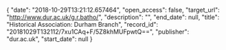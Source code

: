 {
  "date": "2018-10-29T13:21:12.657464", 
  "open_access": false, 
  "target_url": "http://www.dur.ac.uk/g.r.batho/", 
  "description": "", 
  "end_date": null, 
  "title": "Historical Association: Durham Branch", 
  "record_id": "20181029T132112/7xu1CAq+F/5Z8khMUFpwtQ==", 
  "publisher": "dur.ac.uk", 
  "start_date": null
}

